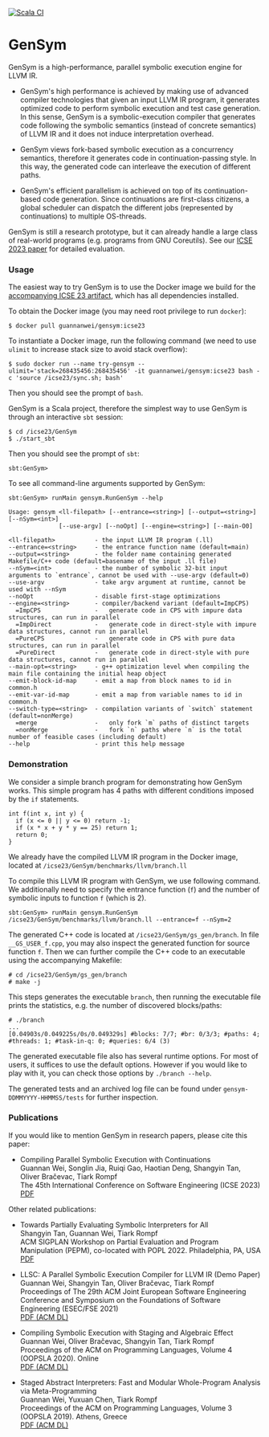 [![Scala CI](https://github.com/Generative-Program-Analysis/GenSym/actions/workflows/scala.yml/badge.svg)](https://github.com/Generative-Program-Analysis/GenSym/actions/workflows/scala.yml)

# GenSym

GenSym is a high-performance, parallel symbolic execution engine for LLVM IR.

- GenSym's high performance is achieved by making use of advanced
compiler technologies that given an input LLVM IR program, it
generates optimized code to perform symbolic execution and test case generation.
In this sense, GenSym is a symbolic-execution compiler that generates code
following the symbolic semantics (instead of concrete semantics) of LLVM IR
and it does not induce interpretation overhead.

- GenSym views fork-based symbolic execution as a concurrency semantics, therefore
it generates code in continuation-passing style. 
In this way, the generated code can interleave the execution of different paths.

- GenSym's efficient parallelism is achieved on top of its continuation-based
code generation. Since continuations are first-class citizens, a global scheduler
can dispatch the different jobs (represented by continuations) to multiple OS-threads.

GenSym is still a research prototype, but it can already handle a large class
of real-world programs (e.g. programs from GNU Coreutils). 
See our [ICSE 2023 paper](https://continuation.passing.style/static/papers/icse23.pdf) 
for detailed evaluation.

### Usage

The easiest way to try GenSym is to use the Docker image we build for the [accompanying ICSE 23 artifact](https://github.com/Generative-Program-Analysis/icse23-artifact-evaluation), which has all dependencies installed.

To obtain the Docker image (you may need root privilege to run `docker`):

```
$ docker pull guannanwei/gensym:icse23
```

To instantiate a Docker image, run the following command (we need to use
`ulimit` to increase stack size to avoid stack overflow):

```
$ sudo docker run --name try-gensym --ulimit='stack=268435456:268435456' -it guannanwei/gensym:icse23 bash -c 'source /icse23/sync.sh; bash'
```

Then you should see the prompt of `bash`.

GenSym is a Scala project, therefore the simplest way to use GenSym is through
an interactive `sbt` session:

```
$ cd /icse23/GenSym
$ ./start_sbt
```

Then you should see the prompt of `sbt`:
```
sbt:GenSym> 
```

To see all command-line arguments supported by GenSym:

```
sbt:GenSym> runMain gensym.RunGenSym --help

Usage: gensym <ll-filepath> [--entrance=<string>] [--output=<string>] [--nSym=<int>]
              [--use-argv] [--noOpt] [--engine=<string>] [--main-O0]

<ll-filepath>           - the input LLVM IR program (.ll)
--entrance=<string>     - the entrance function name (default=main)
--output=<string>       - the folder name containing generated Makefile/C++ code (default=basename of the input .ll file)
--nSym=<int>            - the number of symbolic 32-bit input arguments to `entrance`, cannot be used with --use-argv (default=0)
--use-argv              - take argv argument at runtime, cannot be used with --nSym
--noOpt                 - disable first-stage optimizations
--engine=<string>       - compiler/backend variant (default=ImpCPS)
  =ImpCPS               -   generate code in CPS with impure data structures, can run in parallel
  =ImpDirect            -   generate code in direct-style with impure data structures, cannot run in parallel
  =PureCPS              -   generate code in CPS with pure data structures, can run in parallel
  =PureDirect           -   generate code in direct-style with pure data structures, cannot run in parallel
--main-opt=<string>     - g++ optimization level when compiling the main file containing the initial heap object
--emit-block-id-map     - emit a map from block names to id in common.h
--emit-var-id-map       - emit a map from variable names to id in common.h
--switch-type=<string>  - compilation variants of `switch` statement (default=nonMerge)
  =merge                -   only fork `m` paths of distinct targets
  =nonMerge             -   fork `n` paths where `n` is the total number of feasible cases (including default)
--help                  - print this help message
```

### Demonstration

We consider a simple branch program for demonstrating how GenSym works.
This simple program has 4 paths with different conditions imposed by the `if` 
statements.

```
int f(int x, int y) {
  if (x <= 0 || y <= 0) return -1;
  if (x * x + y * y == 25) return 1;
  return 0;
}
```

We already have the compiled LLVM IR program in the Docker image, located
at `/icse23/GenSym/benchmarks/llvm/branch.ll`

To compile this LLVM IR program with GenSym, we use following command.
We additionally need to specify the entrance function (`f`) and the 
number of symbolic inputs to function `f` (which is 2).

```
sbt:GenSym> runMain gensym.RunGenSym /icse23/GenSym/benchmarks/llvm/branch.ll --entrance=f --nSym=2
```

The generated C++ code is located at `/icse23/GenSym/gs_gen/branch`.
In file `__GS_USER_f.cpp`, you may also inspect the generated function for source function `f`.
Then we can further compile the C++ code to an executable using the accompanying Makefile:

```
# cd /icse23/GenSym/gs_gen/branch
# make -j
```

This steps generates the executable `branch`, then running the executable file prints the statistics, e.g. the number of discovered blocks/paths:

```
# ./branch
...
[0.04903s/0.049225s/0s/0.049329s] #blocks: 7/7; #br: 0/3/3; #paths: 4; #threads: 1; #task-in-q: 0; #queries: 6/4 (3)
```

The generated executable file also has several runtime options.
For most of users, it suffices to use the default options. However if you would like to
play with it, you can check those options by `./branch --help`.

The generated tests and an archived log file can be found under `gensym-DDMMYYYY-HHMMSS/tests` for further inspection.

### Publications

If you would like to mention GenSym in research papers, please cite this paper:

* Compiling Parallel Symbolic Execution with Continuations  
  Guannan Wei, Songlin Jia, Ruiqi Gao, Haotian Deng, Shangyin Tan, Oliver Bračevac, Tiark Rompf  
  The 45th International Conference on Software Engineering (ICSE 2023)  
  [PDF](https://continuation.passing.style/static/papers/icse23.pdf)

Other related publications:
  
* Towards Partially Evaluating Symbolic Interpreters for All  
  Shangyin Tan, Guannan Wei, Tiark Rompf  
  ACM SIGPLAN Workshop on Partial Evaluation and Program Manipulation (PEPM), co-located with POPL 2022. Philadelphia, PA, USA  
  [PDF](http://continuation.passing.style/static/papers/pepm22.pdf)

* LLSC: A Parallel Symbolic Execution Compiler for LLVM IR (Demo Paper)  
  Guannan Wei, Shangyin Tan, Oliver Bračevac, Tiark Rompf  
  Proceedings of The 29th ACM Joint European Software Engineering Conference and Symposium on the Foundations of Software Engineering (ESEC/FSE 2021)  
  [PDF (ACM DL)](https://dl.acm.org/doi/10.1145/3468264.3473108)

* Compiling Symbolic Execution with Staging and Algebraic Effect  
  Guannan Wei, Oliver Bračevac, Shangyin Tan, Tiark Rompf  
  Proceedings of the ACM on Programming Languages, Volume 4 (OOPSLA 2020). Online  
  [PDF (ACM DL)](https://dl.acm.org/doi/10.1145/3428232)

* Staged Abstract Interpreters: Fast and Modular Whole-Program Analysis via Meta-Programming  
  Guannan Wei, Yuxuan Chen, Tiark Rompf  
  Proceedings of the ACM on Programming Languages, Volume 3 (OOPSLA 2019). Athens, Greece  
  [PDF (ACM DL)](https://dl.acm.org/doi/10.1145/3360552)
